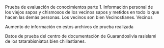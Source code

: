 Prueba de evaluación de conocimientos parte 1.
Información personal de los viejos sapos y chismosos de los vecinos sapos y metidos en todo lo que hacen las demás personas. 
Los vecinos son bien Vecinostianes. Vecinos

Aumento de información en estos archivos de prueba realizada

Datos de prueba del centro de documentación de Guarandoslivia rasislami
de los tatarabisniatos bien chillastianes.